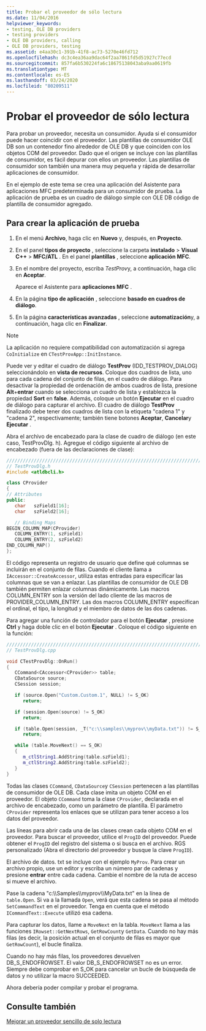 ```yaml
---
title: Probar el proveedor de sólo lectura
ms.date: 11/04/2016
helpviewer_keywords:
- testing, OLE DB providers
- testing providers
- OLE DB providers, calling
- OLE DB providers, testing
ms.assetid: e4aa30c1-391b-41f8-ac73-5270e46fd712
ms.openlocfilehash: dc3c4ea36aa9dac64f2aa7861fd5d51927c77ecd
ms.sourcegitcommit: 857fa6b530224fa6c18675138043aba9aa0619fb
ms.translationtype: MT
ms.contentlocale: es-ES
ms.lasthandoff: 03/24/2020
ms.locfileid: "80209511"
---
```

# <a name="testing-the-read-only-provider"></a>Probar el proveedor de sólo lectura

Para probar un proveedor, necesita un consumidor. Ayuda si el consumidor puede hacer coincidir con el proveedor. Las plantillas de consumidor OLE DB son un contenedor fino alrededor de OLE DB y que coinciden con los objetos COM del proveedor. Dado que el origen se incluye con las plantillas de consumidor, es fácil depurar con ellos un proveedor. Las plantillas de consumidor son también una manera muy pequeña y rápida de desarrollar aplicaciones de consumidor.

En el ejemplo de este tema se crea una aplicación del Asistente para aplicaciones MFC predeterminada para un consumidor de prueba. La aplicación de prueba es un cuadro de diálogo simple con OLE DB código de plantilla de consumidor agregado.

## <a name="to-create-the-test-application"></a>Para crear la aplicación de prueba

1. En el menú **Archivo**, haga clic en **Nuevo** y, después, en **Proyecto**.

1. En el panel **tipos de proyecto** , seleccione la carpeta **instalado** > **Visual C++**  > **MFC/ATL** . En el panel **plantillas** , seleccione **aplicación MFC**.

1. En el nombre del proyecto, escriba *TestProv*y, a continuación, haga clic en **Aceptar**.

   Aparece el Asistente para **aplicaciones MFC** .

1. En la página **tipo de aplicación** , seleccione **basado en cuadros de diálogo**.

1. En la página **características avanzadas** , seleccione **automatización**y, a continuación, haga clic en **Finalizar**.

> [!NOTE]
> La aplicación no requiere compatibilidad con automatización si agrega `CoInitialize` en `CTestProvApp::InitInstance`.

Puede ver y editar el cuadro de diálogo **TestProv** (IDD_TESTPROV_DIALOG) seleccionándolo en **vista de recursos**. Coloque dos cuadros de lista, uno para cada cadena del conjunto de filas, en el cuadro de diálogo. Para desactivar la propiedad de ordenación de ambos cuadros de lista, presione **Alt**+**entrar** cuando se selecciona un cuadro de lista y establezca la propiedad **Sort** en **false**. Además, coloque un botón **Ejecutar** en el cuadro de diálogo para capturar el archivo. El cuadro de diálogo **TestProv** finalizado debe tener dos cuadros de lista con la etiqueta "cadena 1" y "cadena 2", respectivamente; también tiene botones **Aceptar**, **Cancelar**y **Ejecutar** .

Abra el archivo de encabezado para la clase de cuadro de diálogo (en este caso, TestProvDlg. h). Agregue el código siguiente al archivo de encabezado (fuera de las declaraciones de clase):

```cpp
////////////////////////////////////////////////////////////////////////
// TestProvDlg.h
#include <atldbcli.h>  

class CProvider
{
// Attributes
public:
   char   szField1[16];
   char   szField2[16];

   // Binding Maps
BEGIN_COLUMN_MAP(CProvider)
   COLUMN_ENTRY(1, szField1)
   COLUMN_ENTRY(2, szField2)
END_COLUMN_MAP()
};
```

El código representa un registro de usuario que define qué columnas se incluirán en el conjunto de filas. Cuando el cliente llama a `IAccessor::CreateAccessor`, utiliza estas entradas para especificar las columnas que se van a enlazar. Las plantillas de consumidor de OLE DB también permiten enlazar columnas dinámicamente. Las macros COLUMN_ENTRY son la versión del lado cliente de las macros de PROVIDER_COLUMN_ENTRY. Las dos macros COLUMN_ENTRY especifican el ordinal, el tipo, la longitud y el miembro de datos de las dos cadenas.

Para agregar una función de controlador para el botón **Ejecutar** , presione **Ctrl** y haga doble clic en el botón **Ejecutar** . Coloque el código siguiente en la función:

```cpp
///////////////////////////////////////////////////////////////////////
// TestProvDlg.cpp

void CTestProvDlg::OnRun()
{
   CCommand<CAccessor<CProvider>> table;
   CDataSource source;
   CSession session;

   if (source.Open("Custom.Custom.1", NULL) != S_OK)
      return;

   if (session.Open(source) != S_OK)
      return;

   if (table.Open(session, _T("c:\\samples\\myprov\\myData.txt")) != S_OK)
      return;

   while (table.MoveNext() == S_OK)
   {
      m_ctlString1.AddString(table.szField1);
      m_ctlString2.AddString(table.szField2);
   }
}
```

Todas las clases `CCommand`, `CDataSource`y `CSession` pertenecen a las plantillas de consumidor de OLE DB. Cada clase imita un objeto COM en el proveedor. El objeto `CCommand` toma la clase `CProvider`, declarada en el archivo de encabezado, como un parámetro de plantilla. El parámetro `CProvider` representa los enlaces que se utilizan para tener acceso a los datos del proveedor.

Las líneas para abrir cada una de las clases crean cada objeto COM en el proveedor. Para buscar el proveedor, utilice el `ProgID` del proveedor. Puede obtener el `ProgID` del registro del sistema o si busca en el archivo. RGS personalizado (Abra el directorio del proveedor y busque la clave `ProgID`).

El archivo de datos. txt se incluye con el ejemplo `MyProv`. Para crear un archivo propio, use un editor y escriba un número par de cadenas y presione **entrar** entre cada cadena. Cambie el nombre de la ruta de acceso si mueve el archivo.

Pase la cadena "c:\\\Samples\\\myprov\\\MyData.txt" en la línea de `table.Open`. Si va a la llamada `Open`, verá que esta cadena se pasa al método `SetCommandText` en el proveedor. Tenga en cuenta que el método `ICommandText::Execute` utilizó esa cadena.

Para capturar los datos, llame a `MoveNext` en la tabla. `MoveNext` llama a las funciones `IRowset::GetNextRows`, `GetRowCount`y `GetData`. Cuando no hay más filas (es decir, la posición actual en el conjunto de filas es mayor que `GetRowCount`), el bucle finaliza.

Cuando no hay más filas, los proveedores devuelven DB_S_ENDOFROWSET. El valor DB_S_ENDOFROWSET no es un error. Siempre debe comprobar en S_OK para cancelar un bucle de búsqueda de datos y no utilizar la macro SUCCEEDED.

Ahora debería poder compilar y probar el programa.

## <a name="see-also"></a>Consulte también

[Mejorar un proveedor sencillo de solo lectura](../../data/oledb/enhancing-the-simple-read-only-provider.md)
